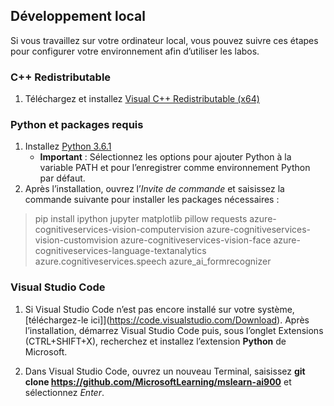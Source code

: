 ## Développement local 

Si vous travaillez sur votre ordinateur local, vous pouvez suivre ces étapes pour configurer votre environnement afin d’utiliser les labos.  

### C++ Redistributable 
1. Téléchargez et installez [Visual C++ Redistributable (x64)](https://aka.ms/vs/16/release/vc_redist.x64.exe) 

### Python et packages requis 
1. Installez [Python 3.6.1](https://www.python.org/downloads/release/python-361/)  
   - **Important** : Sélectionnez les options pour ajouter Python à la variable PATH et pour l’enregistrer comme environnement Python par défaut. 
2. Après l’installation, ouvrez l’*Invite de commande* et saisissez la commande suivante pour installer les packages nécessaires : 

> pip install ipython jupyter matplotlib pillow requests azure-cognitiveservices-vision-computervision azure-cognitiveservices-vision-customvision azure-cognitiveservices-vision-face azure-cognitiveservices-language-textanalytics azure.cognitiveservices.speech azure_ai_formrecognizer 

### Visual Studio Code 
1. Si Visual Studio Code n’est pas encore installé sur votre système, [téléchargez-le ici]](https://code.visualstudio.com/Download). Après l’installation, démarrez Visual Studio Code puis, sous l’onglet Extensions (CTRL+SHIFT+X), recherchez et installez l’extension **Python** de Microsoft.

2. Dans Visual Studio Code, ouvrez un nouveau Terminal, saisissez **git clone https://github.com/MicrosoftLearning/mslearn-ai900** et sélectionnez *Enter*. 

